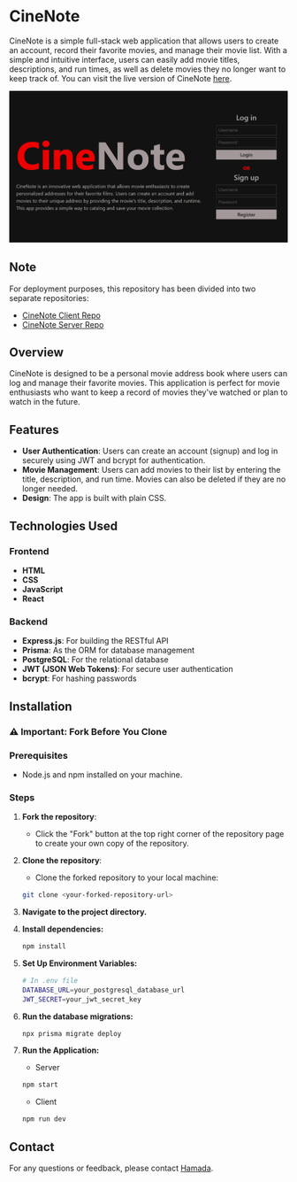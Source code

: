 # CineNote

CineNote is a simple full-stack web application that allows users to create an account, record their favorite movies, and manage their movie list. With a simple and intuitive interface, users can easily add movie titles, descriptions, and run times, as well as delete movies they no longer want to keep track of. You can visit the live version of CineNote [here](https://cinenote.netlify.app/).

![My Project Home Page](./assets/home-page.png)

## Note

For deployment purposes, this repository has been divided into two separate repositories:

- [CineNote Client Repo](https://github.com/Hamada-AB/cinenote-client)
- [CineNote Server Repo](https://github.com/Hamada-AB/cinenote-server)

## Overview

CineNote is designed to be a personal movie address book where users can log and manage their favorite movies. This application is perfect for movie enthusiasts who want to keep a record of movies they've watched or plan to watch in the future.

## Features

- **User Authentication**: Users can create an account (signup) and log in securely using JWT and bcrypt for authentication.
- **Movie Management**: Users can add movies to their list by entering the title, description, and run time. Movies can also be deleted if they are no longer needed.
- **Design**: The app is built with plain CSS.

## Technologies Used

### Frontend

- **HTML**
- **CSS**
- **JavaScript**
- **React**

### Backend

- **Express.js**: For building the RESTful API
- **Prisma**: As the ORM for database management
- **PostgreSQL**: For the relational database
- **JWT (JSON Web Tokens)**: For secure user authentication
- **bcrypt**: For hashing passwords

## Installation

### ⚠️ Important: Fork Before You Clone

### Prerequisites

- Node.js and npm installed on your machine.

### Steps

1. **Fork the repository**:

   - Click the "Fork" button at the top right corner of the repository page to create your own copy of the repository.

2. **Clone the repository**:

   - Clone the forked repository to your local machine:

   ```bash
   git clone <your-forked-repository-url>

   ```

3. **Navigate to the project directory.**

4. **Install dependencies:**

   ```bash
   npm install

   ```

5. **Set Up Environment Variables:**

   ```bash
   # In .env file
   DATABASE_URL=your_postgresql_database_url
   JWT_SECRET=your_jwt_secret_key

   ```

6. **Run the database migrations:**

   ```bash
   npx prisma migrate deploy

   ```

7. **Run the Application:**

   - Server

   ```bash
   npm start

   ```

   - Client

   ```bash
   npm run dev
   ```

## Contact

For any questions or feedback, please contact [Hamada](https://hmad.netlify.app/).
